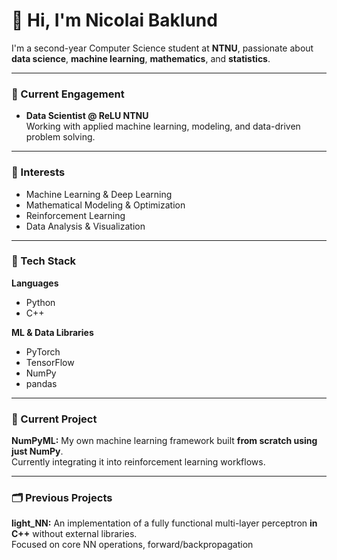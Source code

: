 # 👋 Hi, I'm Nicolai Baklund

I'm a second-year Computer Science student at **NTNU**, passionate about **data science**, **machine learning**, **mathematics**, and **statistics**.  


---

### 🔭 Current Engagement
- **Data Scientist @ ReLU NTNU**  
  Working with applied machine learning, modeling, and data-driven problem solving.

---

### 🧠 Interests
- Machine Learning & Deep Learning  
- Mathematical Modeling & Optimization  
- Reinforcement Learning  
- Data Analysis & Visualization  

---

### 🧰 Tech Stack

**Languages**  
- Python  
- C++

**ML & Data Libraries**  
- PyTorch  
- TensorFlow  
- NumPy  
- pandas  

---

### 🚧 Current Project
**NumPyML:** My own machine learning framework built **from scratch using just NumPy**.  
Currently integrating it into reinforcement learning workflows.

---

### 🗂️ Previous Projects
**light_NN:** An implementation of a fully functional multi-layer perceptron **in C++** without external libraries.  
Focused on core NN operations, forward/backpropagation

